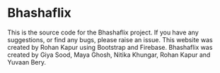 # Bhashaflix

This is the source code for the Bhashaflix project. If you have any suggestions, or find any bugs, please raise an issue. This website was created by Rohan Kapur using Bootstrap and Firebase. Bhashaflix was created by Giya Sood, Maya Ghosh, Nitika Khungar, Rohan Kapur and Yuvaan Bery. 
